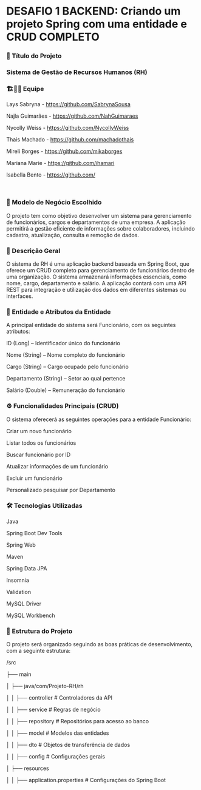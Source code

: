 ## <h1> DESAFIO 1 BACKEND: Criando um projeto Spring com uma entidade e CRUD COMPLETO </h1>  

### 📢 Título do Projeto 

<h3>Sistema de Gestão de Recursos Humanos (RH) </h3>

 ### 🏗👨‍💻 Equipe 
	 	
 Lays Sabryna - https://github.com/SabrynaSousa 
	
 Najla Guimarães - https://github.com/NahGuimaraes 
	
 Nycolly Weiss - https://github.com/NycollyWeiss
	
 Thais Machado - https://github.com/machadothais
	
 Mireli Borges - https://github.com/mikaborges
	
 Mariana Marie - https://github.com/ihamari
	
 Isabella Bento - https://github.com/

<br>
 
### 🏢 Modelo de Negócio Escolhido 

O projeto tem como objetivo desenvolver um sistema para gerenciamento de funcionários, cargos e departamentos de uma empresa. A aplicação permitirá a gestão eficiente de informações sobre colaboradores, incluindo cadastro, atualização, consulta e remoção de dados. 


### 📖 Descrição Geral 

O sistema de RH é uma aplicação backend baseada em Spring Boot, que oferece um CRUD completo para gerenciamento de funcionários dentro de uma organização. O sistema armazenará informações essenciais, como nome, cargo, departamento e salário. A aplicação contará com uma API REST para integração e utilização dos dados em diferentes sistemas ou interfaces. 
 

### 📂 Entidade e Atributos da Entidade 

A principal entidade do sistema será Funcionário, com os seguintes atributos: 

ID (Long) – Identificador único do funcionário 

Nome (String) – Nome completo do funcionário 

Cargo (String) – Cargo ocupado pelo funcionário 

Departamento (String) – Setor ao qual pertence 

Salário (Double) – Remuneração do funcionário 


### ⚙️ Funcionalidades Principais (CRUD) 

O sistema oferecerá as seguintes operações para a entidade Funcionário: 

Criar um novo funcionário 

Listar todos os funcionários 

Buscar funcionário por ID 

Atualizar informações de um funcionário 

Excluir um funcionário 

Personalizado pesquisar por Departamento 


### 🛠️ Tecnologias Utilizadas 

Java 

Spring Boot Dev Tools 

Spring Web 

Maven 

Spring Data JPA 

Insomnia 

Validation  

MySQL Driver 

MySQL Workbench 
 

### 📁 Estrutura do Projeto 

O projeto será organizado seguindo as boas práticas de desenvolvimento, com a seguinte estrutura: 

/src 

├── main 

│   ├── java/com/Projeto-RH/rh 

│   │   ├── controller   # Controladores da API 

│   │   ├── service      # Regras de negócio 

│   │   ├── repository   # Repositórios para acesso ao banco 

│   │   ├── model        # Modelos das entidades 

│   │   ├── dto          # Objetos de transferência de dados 

│   │   ├── config       # Configurações gerais 

│       ├── resources 

│   │   ├── application.properties # Configurações do Spring Boot 
 

